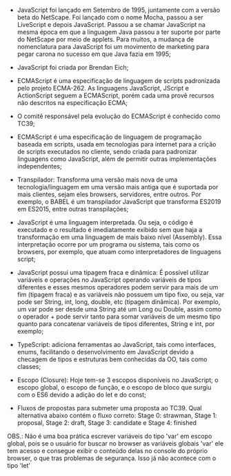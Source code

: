 - JavaScript foi lançado em Setembro de 1995, juntamente com a versão beta do NetScape. Foi lançado com o nome Mocha, passou a ser LiveScript e depois JavaScript. Passou a se chamar JavaScript na mesma época em que a linguagem Java passou a ter 
suporte por parte do NetScape por meio de applets. Para muitos, a mudança de nomenclatura para JavaScript foi um movimento de marketing para pegar carona no sucesso em que Java fazia em 1995;

- JavaScript foi criada por Brendan Eich;

- ECMAScript é uma especificação de linguagem de scripts padronizada pelo projeto ECMA-262. As linguagens JavaScript, JScript e ActionScript seguem a ECMAScript, porém cada uma provê recursos não descritos na especificação ECMA;

- O comitê responsável pela evolução do ECMAScript é conhecido como TC39;

- ECMAScript é uma especificação de linguagem de programação baseada em scripts, usada em tecnologias para internet para a crição de scripts executados no cliente, sendo criada para padronizar linguagens como JavaScript, além de permitir outras implementações independentes;

- Transpilador: Transforma uma versão mais nova de uma tecnologia/linguagem em uma versão mais antiga que é suportada por mais clientes, sejam eles browsers, servidores, entre outros. Por exemplo, o BABEL é um transpilador JavaScript que transforma ES2019 em ES2015, entre outras transpilações;

- JavaScript é uma linguagem interpretada. Ou seja, o código é executado e o resultado é imediatamente exibido sem que haja a transformação em uma linguagem de mais baixo nível (Assembly). Essa interpretação ocorre por um programa ou sistema, tais como os browsers, por exemplo, que atuam como interpretadores de linguagens script;

- JavaScript possui uma tipagem fraca e dinâmica: É possível utilizar variáveis e operações no JavaScript operando variáveis de tipos diferentes e esses mesmos operadores podem servir para mais de um fim (tipagem fraca) e as variáveis não possuem um tipo fixo, ou seja, var pode ser String, int, long, double, etc (tipagem dinâmica). Por exemplo, um var pode ser desde uma String até um Long ou Double, assim como o operador + pode servir tanto para somar variáveis de um mesmo tipo quanto para concatenar variáveis de tipos diferentes, String e int, por exemplo;

- TypeScript: adiciona ferramentas ao JavaScript, tais como interfaces, enums, facilitando o desenvolvimento em JavaScript devido a checagem de tipos e estruturas bem conhecidas da OO, tais como classes;

- Escopo (Closure): Hoje tem-se 3 escopos disponíveis no JavaScript; o escopo global, o escopo de função, e o escopo de bloco que surgiu com o ES6 devido a adição do let e do const;

- Fluxos de propostas para submeter uma proposta ao TC39. Qual alternativa abaixo contém o fluxo correto:
Stage 0: strawman, Stage 1: proposal, Stage 2: draft, Stage 3: candidate e Stage 4: finished

OBS.: Não é uma boa prática escrever variáveis do tipo 'var' em escopo global, pois se o usuário for buscar no browser as variáveis globais 'var' ele tem acesso e consegue exibir o conteúdo delas no console do próprio browser, o que tras problemas de segurança. Isso já não acontece com o tipo 'let'